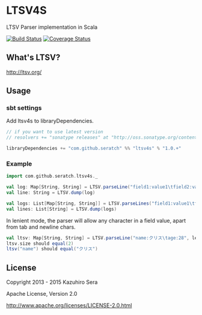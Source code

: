 # LTSV4S

LTSV Parser implementation in Scala

[![Build Status](https://travis-ci.org/seratch/ltsv4s.svg?branch=develop)](https://travis-ci.org/seratch/ltsv4s)
[![Coverage Status](https://coveralls.io/repos/seratch/ltsv4s/badge.png)](https://coveralls.io/r/seratch/ltsv4s)

## What's LTSV?

http://ltsv.org/

## Usage

### sbt settings

Add ltsv4s to libraryDependencies.

```scala
// if you want to use latest version
// resolvers += "sonatype releases" at "http://oss.sonatype.org/content/repositories/releases"

libraryDependencies += "com.github.seratch" %% "ltsv4s" % "1.0.+"
```

### Example

```scala
import com.github.seratch.ltsv4s._

val log: Map[String, String] = LTSV.parseLine("field1:value1\tfield2:value2")
val line: String = LTSV.dump(log)

val logs: List[Map[String, String]] = LTSV.parseLines("field1:value1\tfield2:value2\nfield1:value1\tfield2:value2")
val lines: List[String] = LTSV.dump(logs)
```

In lenient mode, the parser will allow any character in a field value, apart from tab and newline chars.

```scala
val ltsv: Map[String, String] = LTSV.parseLine("name:クリス\tage:28", lenient=true)
ltsv.size should equal(2)
ltsv("name") should equal("クリス")
```

## License

Copyright 2013 - 2015 Kazuhiro Sera

Apache License, Version 2.0

http://www.apache.org/licenses/LICENSE-2.0.html

